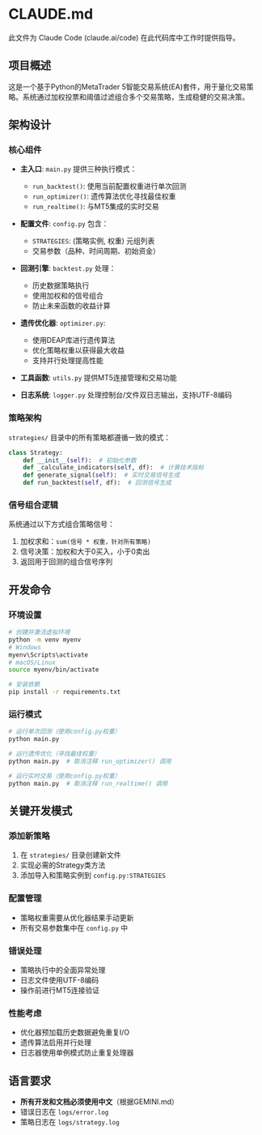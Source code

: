 # CLAUDE.md

此文件为 Claude Code (claude.ai/code) 在此代码库中工作时提供指导。

## 项目概述

这是一个基于Python的MetaTrader 5智能交易系统(EA)套件，用于量化交易策略。系统通过加权投票和阈值过滤组合多个交易策略，生成稳健的交易决策。

## 架构设计

### 核心组件

- **主入口**: `main.py` 提供三种执行模式：
  - `run_backtest()`: 使用当前配置权重进行单次回测
  - `run_optimizer()`: 遗传算法优化寻找最佳权重
  - `run_realtime()`: 与MT5集成的实时交易

- **配置文件**: `config.py` 包含：
  - `STRATEGIES`: (策略实例, 权重) 元组列表
  - 交易参数（品种、时间周期、初始资金）

- **回测引擎**: `backtest.py` 处理：
  - 历史数据策略执行
  - 使用加权和的信号组合
  - 防止未来函数的收益计算

- **遗传优化器**: `optimizer.py`:
  - 使用DEAP库进行遗传算法
  - 优化策略权重以获得最大收益
  - 支持并行处理提高性能

- **工具函数**: `utils.py` 提供MT5连接管理和交易功能
- **日志系统**: `logger.py` 处理控制台/文件双日志输出，支持UTF-8编码

### 策略架构

`strategies/` 目录中的所有策略都遵循一致的模式：

```python
class Strategy:
    def __init__(self):  # 初始化参数
    def _calculate_indicators(self, df):  # 计算技术指标
    def generate_signal(self):  # 实时交易信号生成
    def run_backtest(self, df):  # 回测信号生成
```

### 信号组合逻辑

系统通过以下方式组合策略信号：
1. 加权求和：`sum(信号 * 权重，针对所有策略)`
2. 信号决策：加权和大于0买入，小于0卖出
3. 返回用于回测的组合信号序列

## 开发命令

### 环境设置
```bash
# 创建并激活虚拟环境
python -m venv myenv
# Windows
myenv\Scripts\activate
# macOS/Linux
source myenv/bin/activate

# 安装依赖
pip install -r requirements.txt
```

### 运行模式
```bash
# 运行单次回测（使用config.py权重）
python main.py

# 运行遗传优化（寻找最佳权重）
python main.py  # 取消注释 run_optimizer() 调用

# 运行实时交易（使用config.py权重）
python main.py  # 取消注释 run_realtime() 调用
```

## 关键开发模式

### 添加新策略
1. 在 `strategies/` 目录创建新文件
2. 实现必需的Strategy类方法
3. 添加导入和策略实例到 `config.py:STRATEGIES`

### 配置管理
- 策略权重需要从优化器结果手动更新
- 所有交易参数集中在 `config.py` 中

### 错误处理
- 策略执行中的全面异常处理
- 日志文件使用UTF-8编码
- 操作前进行MT5连接验证

### 性能考虑
- 优化器预加载历史数据避免重复I/O
- 遗传算法启用并行处理
- 日志器使用单例模式防止重复处理器

## 语言要求

- **所有开发和文档必须使用中文**（根据GEMINI.md）
- 错误日志在 `logs/error.log`
- 策略日志在 `logs/strategy.log`